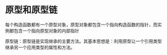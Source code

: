 # 原型和原型链
每个构造函数都有一个原型对象，原型对象都包含一个指向构造函数的指针，而实例都包含一个指向原型对象的内部指针

原型链：原型链是实现继承的主要方法。其基本思想是：利用原型让一个引用类型继承另一个应用类型的属性和方法。